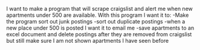 I want to make a program that will scrape craigslist and alert me when new apartments under 500 are available.
With this program I want it to:
  -Make the program sort out junk postings
  -sort out duplicate postings
  -when a new place under 500 is posted I want it to email me
  -save apartments to an excel document and delete postings after they are removed from craigslist but still make sure I am not shown apartments I have seen before
